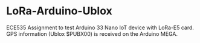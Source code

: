 # LoRa-Arduino-Ublox
ECE535 Assignment to test Arduino 33 Nano IoT device with LoRa-E5 card. GPS information (Ublox $PUBX00) is received on the Arduino MEGA.
